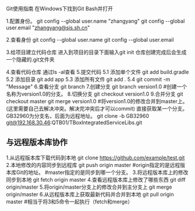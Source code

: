 Git使用指南
在Windows下找到Git Bash并打开

1.配置身份。
git config --global user.name "zhangyang"
git config --global user.email "zhangyang@sis.sh.cn"

2.查看身份
git config --global user.name
git config --global user.email

3.给项目建立代码仓库
进入到项目的目录下面输入git init
仓库创建完成后会生成一个隐藏的.git文件夹

4.查看代码仓库
通过ls -al查看
5.提交代码
    5.1 添加单个文件
    git add build.gradle
    5.2 添加目录
    git add app
    5.3 添加所有文件
    git add .
    5.4 git commit -m "Message"
6.查看分支
git branch
7.创建分支
git branch version1.0  #创建一个名称为version1.0的分支。
8.切换分支
git checkout version1.0
9.合并分支
git checkout master
git merge version1.0   #将version1.0的修改合并到master上。(这里需要自己去解决冲突。解决完冲突后才可以commit)
直接获取某一个分支。GB32960为分支名，后面为远程地址。
git clone -b GB32960 git@192.168.30.46:QTB01/TBoxIntegratedServiceLibs.git


## 与远程版本库协作
1.从远程版本库下载代码到本地
git clone https://github.com/example/test.git
2.本地修改的内容同步到远程库
git push origin master #origin指定的是远程版本库Git的地址。
                       #master指定的是同步到哪一个分支。
3.将远程版本库上的修改同步到本地
git fetch origin master
4.查看远程版本库上修改了哪些东西
git diff origin/master
5.将origin/master分支上的修改合并到主分支上
git merge origin/master
6.从远程版本库上获取最新代码并合并到本地
git pull origin master        #相当于将3和5命令一起执行（fetch和merge）
